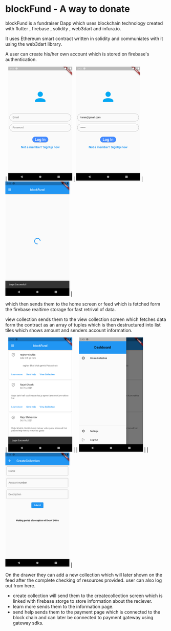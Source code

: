 # blockFund - A way to donate

blockFund is a fundraiser Dapp which uses blockchain technology created with flutter , firebase , solidity , web3dart and infura.io.

It uses Ethereum smart contract written in solidity and communiates with it using the web3dart library.

A user can create his/her own account which is stored on firebase's authentication.

| <img src="images/loginpage.png" width="200"> | <img src="images/loginpage2.png" width="200"> | <img src="images/loginprocess.png" width="200"> |

which then sends them to the home screen or feed which is fetched form the firebase realtime storage for fast retrival of data.

view collection sends them to the view collection screen which fetches data form the contract as an array of tuples
which is then destructured into list tiles which shows amount and senders account information.

| <img src="images/homeorfeed.png" width="200"> | | <img src="images/drawer.png" width="200"> | | <img src="images/createcolletion.png" width="200"> |

On the drawer they can add a new collection which will later shown on the feed after the complete checking of resources provided.
user can also log out from here.

- create collection will send them to the createcollection screen which is linked with firebase storge to store information about the reciever.
- learn more sends them to the information page.
- send help sends them to the payment page which is connected to the block chain and can later be connected to payment gateway using gateway sdks.
